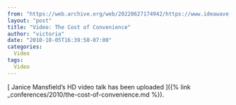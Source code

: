 ```yaml
---
from: "https://web.archive.org/web/20220627174942/https://www.ideawave.ca/video-the-cost-of-convenience/"
layout: "post"
title: "Video: The Cost of Convenience"
author: "victoria"
date: "2010-10-05T16:39:50-07:00"
categories:
  Video
tags: 
  Video
---
```


[ Janice Mansfield’s HD video talk has been uploaded ]({% link _conferences/2010/the-cost-of-convenience.md %}).
